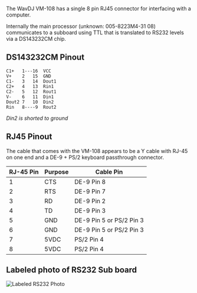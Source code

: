 The WavDJ VM-108 has a single 8 pin RJ45 connector for interfacing with a computer.

Internally the main processor (unknown: 005-8223M4-31 08) communicates to a subboard using TTL that is translated to RS232 levels via a DS143232CM chip.

## DS143232CM Pinout

    C1+   1---16  VCC
    V+    2   15  GND
    C1-   3   14  Dout1
    C2+   4   13  Rin1
    C2-   5   12  Rout1
    V-    6   11  Din1
    Dout2 7   10  Din2
    Rin   8----9  Rout2

*Din2 is shorted to ground*


## RJ45 Pinout

The cable that comes with the VM-108 appears to be a Y cable with RJ-45 on one end and a DE-9 + PS/2 keyboard passthrough connector.

| RJ-45 Pin | Purpose | Cable Pin | 
| --------- | ------- | --------- | 
| 1 | CTS | DE-9 Pin 8 |
| 2 | RTS | DE-9 Pin 7 |
| 3 | RD | DE-9 Pin 2 |
| 4 | TD | DE-9 Pin 3 |
| 5 | GND | DE-9 Pin 5 or PS/2 Pin 3 |
| 6 | GND | DE-9 Pin 5 or PS/2 Pin 3 |
| 7 | 5VDC | PS/2 Pin 4 |
| 8 | 5VDC | PS/2 Pin 4 |


## Labeled photo of RS232 Sub board
![Labeled RS232 Photo](./RS232BoardLabeled.png?raw=true "Labeled Photo")
